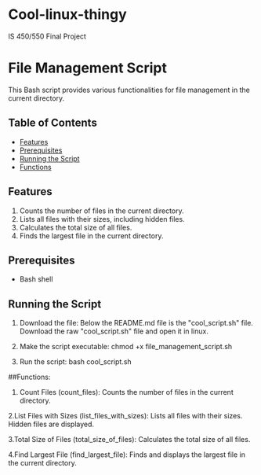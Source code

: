 # Cool-linux-thingy
IS 450/550 Final Project


# File Management Script

This Bash script provides various functionalities for file management in the current directory.

## Table of Contents

- [Features](#features)
- [Prerequisites](#prerequisites)
- [Running the Script](#running-the-script)
- [Functions](#functions)

## Features

1. Counts the number of files in the current directory.
2. Lists all files with their sizes, including hidden files.
3. Calculates the total size of all files.
4. Finds the largest file in the current directory.

## Prerequisites

- Bash shell

## Running the Script

1. Download the file:
Below the README.md file is the "cool_script.sh" file. Download the raw "cool_script.sh" file and open it in linux.

2. Make the script executable:
chmod +x file_management_script.sh

3. Run the script:
bash cool_script.sh

##Functions:

1. Count Files (count_files):
Counts the number of files in the current directory.

2.List Files with Sizes (list_files_with_sizes):
Lists all files with their sizes.
Hidden files are displayed.

3.Total Size of Files (total_size_of_files):
Calculates the total size of all files.

4.Find Largest File (find_largest_file):
Finds and displays the largest file in the current directory.
